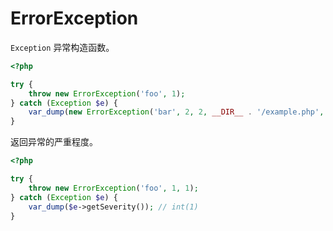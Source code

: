 # ErrorException

`Exception` 异常构造函数。

```php
<?php

try {
    throw new ErrorException('foo', 1);
} catch (Exception $e) {
    var_dump(new ErrorException('bar', 2, 2, __DIR__ . '/example.php', 10, $e));
}

```

返回异常的严重程度。

```php
<?php

try {
    throw new ErrorException('foo', 1, 1);
} catch (Exception $e) {
    var_dump($e->getSeverity()); // int(1)
}

```

